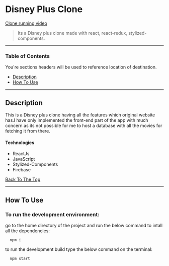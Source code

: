 # Disney Plus Clone

[Clone running video](https://user-images.githubusercontent.com/53307443/122673081-79bf4f80-d1ec-11eb-95f8-f2e23c4cad0d.mp4)

> Its a Disney plus clone made with react, react-redux, stylized-components.

---

### Table of Contents
You're sections headers will be used to reference location of destination.

- [Description](#description)
- [How To Use](#how-to-use)

---

## Description

This is a Disney plus clone having all the features which original website has.I have only implemented the front-end part of the app with much concern as its not possible for me to host a database with all the movies for fetching it from there.

#### Technologies

- ReactJs
- JavaScript
- Stylized-Components
- Firebase

[Back To The Top](#disney-plus-clone)

---

## How To Use

### To run the development environment:

go to the home directory of the project and run the below command to intall all the dependencies:
```
  npm i
```

to run the development build type the below command on the terminal:
```
  npm start
```




